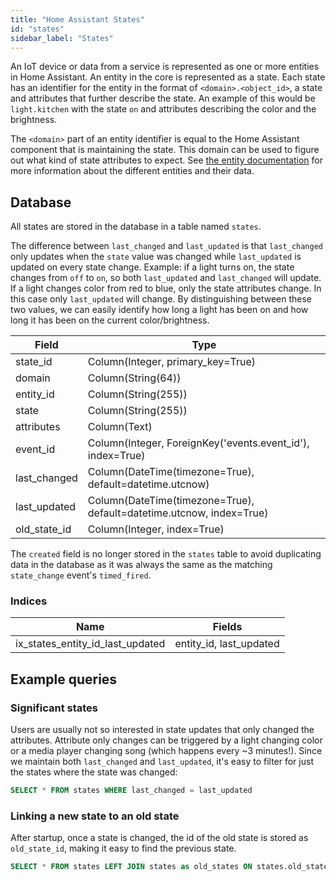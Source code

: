 ```yaml
---
title: "Home Assistant States"
id: "states"
sidebar_label: "States"
---
```


An IoT device or data from a service is represented as one or more entities in Home Assistant. An entity in the core is represented as a state. Each state has an identifier for the entity in the format of `<domain>.<object_id>`, a state and attributes that further describe the state. An example of this would be `light.kitchen` with the state `on` and attributes describing the color and the brightness.

The `<domain>` part of an entity identifier is equal to the Home Assistant component that is maintaining the state. This domain can be used to figure out what kind of state attributes to expect. See [the entity documentation](https://developers.home-assistant.io/docs/core/entity/) for more information about the different entities and their data.

## Database

All states are stored in the database in a table named `states`.

The difference between `last_changed` and `last_updated` is that `last_changed` only updates when the `state` value was changed while `last_updated` is updated on every state change. Example: if a light turns on, the state changes from `off` to `on`, so both `last_updated` and `last_changed` will update. If a light changes color from red to blue, only the state attributes change. In this case only `last_updated` will change. By distinguishing between these two values, we can easily identify how long a light has been on and how long it has been on the current color/brightness.

| Field             | Type                                                                 |
| ----------------- | -------------------------------------------------------------------- |
| state_id          | Column(Integer, primary_key=True)                                    |
| domain            | Column(String(64))                                                   |
| entity_id         | Column(String(255))                                                  |
| state             | Column(String(255))                                                  |
| attributes        | Column(Text)                                                         |
| event_id          | Column(Integer, ForeignKey('events.event_id'), index=True)           |
| last_changed      | Column(DateTime(timezone=True), default=datetime.utcnow)             |
| last_updated      | Column(DateTime(timezone=True), default=datetime.utcnow, index=True) |
| old_state_id      | Column(Integer, index=True)                                          |

The `created` field is no longer stored in the `states` table to avoid duplicating data in the database as it was always the same as the matching `state_change` event's `timed_fired`.

### Indices

| Name                             | Fields                  |
| -------------------------------- | ----------------------- |
| ix_states_entity_id_last_updated | entity_id, last_updated |

## Example queries

### Significant states

Users are usually not so interested in state updates that only changed the attributes. Attribute only changes can be triggered by a light changing color or a media player changing song (which happens every ~3 minutes!). Since we maintain both `last_changed` and `last_updated`, it's easy to filter for just the states where the state was changed:

```sql
SELECT * FROM states WHERE last_changed = last_updated
```

### Linking a new state to an old state

After startup, once a state is changed, the id of the old state is stored as `old_state_id`, making it easy to find the previous state.

```sql
SELECT * FROM states LEFT JOIN states as old_states ON states.old_state_id = old_states.state_id
```
